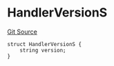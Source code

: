 # HandlerVersionS
[Git Source](https://github.com/thrackle-io/forte-rules-engine/blob/5abe0bdd205a0cc39e18fc6dac3a712362e23f50/src/client/token/handler/diamond/RuleStorage.sol)


```solidity
struct HandlerVersionS {
    string version;
}
```

